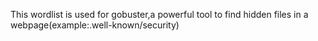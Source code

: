 This wordlist is used for gobuster,a powerful tool to find hidden files in a webpage(example:.well-known/security)
